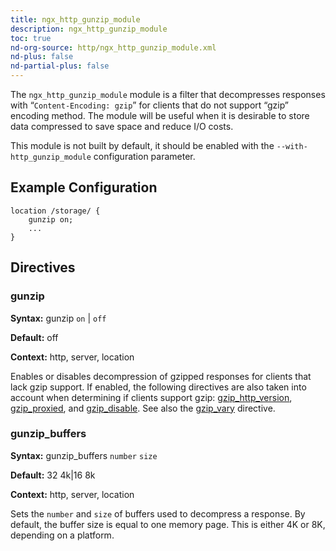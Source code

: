 ```yaml
---
title: ngx_http_gunzip_module
description: ngx_http_gunzip_module
toc: true
nd-org-source: http/ngx_http_gunzip_module.xml
nd-plus: false
nd-partial-plus: false
---
```



<!--
      ********************************************************************************
      🛑 WARNING: AUTOGENERATED FILE - DO NOT EDIT 🛑 This Markdown file was
      automatically generated from the source XML documentation. Any manual
      changes made directly to this file will be overwritten. To request or
      suggest changes, please edit the source XML files instead.
      https://github.com/nginx/nginx.org/tree/main/xml/en
      ********************************************************************************
      -->


The `ngx_http_gunzip_module` module is a filter that
decompresses responses with “`Content-Encoding: gzip`”
for clients that do not support “gzip” encoding method.
The module will be useful when it is desirable to store
data compressed to save space and reduce I/O costs.

This module is not built by default, it should be enabled with the
`--with-http_gunzip_module`
configuration parameter.
## Example Configuration


```nginx
location /storage/ {
    gunzip on;
    ...
}

```

## Directives

### gunzip

**Syntax:** gunzip `on` | `off`

**Default:** off

**Context:** http, server, location


Enables or disables decompression of gzipped responses
for clients that lack gzip support.
If enabled, the following directives are also taken into account
when determining if clients support gzip:
[gzip_http_version](/nginx/module-reference/http/ngx_http_gzip_module#gzip_http_version),
[gzip_proxied](/nginx/module-reference/http/ngx_http_gzip_module#gzip_proxied), and
[gzip_disable](/nginx/module-reference/http/ngx_http_gzip_module#gzip_disable).
See also the [gzip_vary](/nginx/module-reference/http/ngx_http_gzip_module#gzip_vary) directive.
### gunzip_buffers

**Syntax:** gunzip_buffers `number` `size`

**Default:** 32 4k|16 8k

**Context:** http, server, location


Sets the `number` and `size` of buffers
used to decompress a response.
By default, the buffer size is equal to one memory page.
This is either 4K or 8K, depending on a platform.
